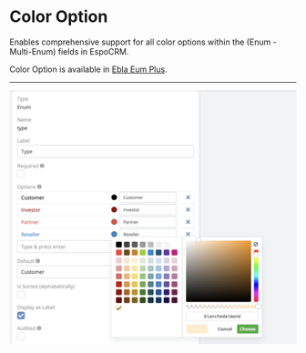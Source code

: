 # Color Option

Enables comprehensive support for all color options within the (Enum - Multi-Enum) fields in EspoCRM.

Color Option is available in [Ebla Eum Plus](https://www.eblasoft.com.tr/espocrm-extension-page/espocrm-enum-plus).


---

![Color Option](../../_static/images/espocrm-extensions/enum-plus/color-option.png)
